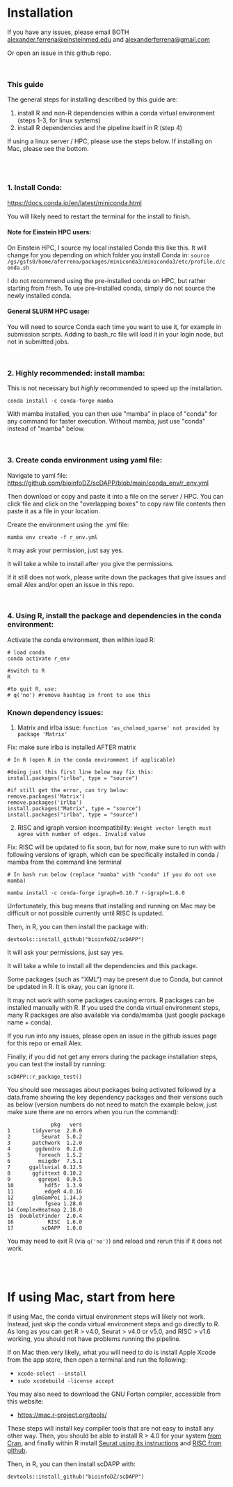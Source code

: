 # Installation


If you have any issues, please email BOTH alexander.ferrena@einsteinmed.edu and alexanderferrena@gmail.com

Or open an issue in this github repo.

<br />

### This guide

The general steps for installing described by this guide are:
 1. install R and non-R dependencies within a conda virtual environment (steps 1-3, for linux systems)
 2. install R dependencies and the pipeline itself in R (step 4)



If using a linux server / HPC, please use the steps below.
If installing on Mac, please see the bottom.


<br />
<br />


### 1. Install Conda: 

https://docs.conda.io/en/latest/miniconda.html

You will likely need to restart the terminal for the install to finish.


#### Note for Einstein HPC users:

On Einstein HPC, I source my local installed Conda this like this. It will change for you depending on which folder you install Conda in:
```source /gs/gsfs0/home/aferrena/packages/miniconda3/miniconda3/etc/profile.d/conda.sh```


I do not recommend using the pre-installed conda on HPC, but rather starting from fresh. To use pre-installed conda, simply do not source the newly installed conda.
 

#### General SLURM HPC usage:

You will need to source Conda each time you want to use it, for example in submission scripts. Adding to bash_rc file will load it in your login node, but not in submitted jobs.



<br />



### 2. Highly recommended: install mamba: 

This is not necessary but *highly* recommended to speed up the installation.

```
conda install -c conda-forge mamba
```

With mamba installed, you can then use "mamba" in place of "conda" for any command for faster execution.
Without mamba, just use "conda" instead of "mamba" below.

<br />

### 3. Create conda environment using yaml file:
Navigate to yaml file: https://github.com/bioinfoDZ/scDAPP/blob/main/conda_env/r_env.yml

Then download or copy and paste it into a file on the server / HPC. You can click file and click on the "overlapping boxes" to copy raw file contents then paste it as a file in your location.


Create the environment using the .yml file:
```
mamba env create -f r_env.yml 
```


It may ask your permission, just say yes.

It will take a while to install after you give the permissions.

If it still does not work, please write down the packages that give issues and email Alex and/or open an issue in this repo.


<br />

### 4. Using R, install the package and dependencies in the conda environment:



Activate the conda environment, then within load R:
```
# load conda
conda activate r_env

#switch to R
R

#to quit R, use: 
# q('no') #remove hashtag in front to use this
```


###  Known dependency issues:
1. Matrix and irlba issue: `function 'as_cholmod_sparse' not provided by package 'Matrix'`

Fix: make sure irlba is installed AFTER matrix
```
# In R (open R in the conda enviromment if applicable)

#doing just this first line below may fix this:
install.packages("irlba", type = "source")

#if still get the error, can try below:
remove.packages('Matrix')
remove.packages('irlba')
install.packages("Matrix", type = "source")
install.packages("irlba", type = "source")
```

2. RISC and igraph version incompatibility: `Weight vector length must agree with number of edges. Invalid value`

Fix: RISC will be updated to fix soon, but for now, make sure to run with with following versions of igraph, which can be specifically installed in conda / mamba from the command line terminal

```
# In bash run below (replace "mamba" with "conda" if you do not use mamba)

mamba install -c conda-forge igraph=0.10.7 r-igraph=1.6.0
```

Unfortunately, this bug means that installing and running on Mac may be difficult or not possible currently until RISC is updated.




Then, in R, you can then install the package with:

```
devtools::install_github("bioinfoDZ/scDAPP")
```

It will ask your permissions, just say yes.

It will take a while to install all the dependencies and this package.

Some packages (such as "XML") may be present due to Conda, but cannot be updated in R. It is okay, you can ignore it.

It may not work with some packages causing errors. R packages can be installed manually with R. If you used the conda virtual environment steps, many R packages are also available via conda/mamba (just google package name + conda).

If you run into any issues, please open an issue in the github issues page for this repo or email Alex.



Finally, if you did not get any errors during the package installation steps, you can test the install by running:

```
scDAPP::r_package_test()
```

You should see messages about packages being activated followed by a data.frame showing the key dependency packages and their versions such as below (version numbers do not need to match the example below, just make sure there are no errors when you run the command):
```
              pkg   vers
1       tidyverse  2.0.0
2          Seurat  5.0.2
3       patchwork  1.2.0
4        ggdendro  0.2.0
5         foreach  1.5.2
6         msigdbr  7.5.1
7      ggalluvial 0.12.5
8       ggfittext 0.10.2
9         ggrepel  0.9.5
10          hdf5r  1.3.9
11          edgeR 4.0.16
12      glmGamPoi 1.14.3
13          fgsea 1.28.0
14 ComplexHeatmap 2.18.0
15  DoubletFinder  2.0.4
16           RISC  1.6.0
17         scDAPP  1.0.0
```

You may need to exit R (via `q('no')`) and reload and rerun this if it does not work.


<br />
<br />



# If using Mac, start from here

If using Mac, the conda virtual environment steps will likely not work. Instead, just skip the conda virtual environment steps and go directly to R. As long as you can get R > v4.0, Seurat > v4.0 or v5.0, and RISC > v1.6 working, you should not have problems running the pipeline.

If on Mac then very likely, what you will need to do is install Apple Xcode from the app store, then open a terminal and run the following:
- `xcode-select --install `
- `sudo xcodebuild -license accept`

You may also need to download the GNU Fortan compiler, accessible from this website: 
- https://mac.r-project.org/tools/

These steps will install key compiler tools that are not easy to install any other way. Then, you should be able to install R > 4.0 for your system [from Cran](https://cran.r-project.org/), and finally within R install [Seurat using its instructions](https://satijalab.org/seurat/articles/install.html) and [RISC from github](https://github.com/bioinfoDZ/RISC).


Then, in R, you can then install scDAPP with:

```
devtools::install_github("bioinfoDZ/scDAPP")
```







